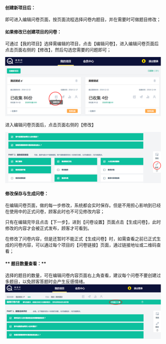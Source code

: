 #### **创建新项目后：**

即可进入编辑问卷页面，按页面流程选择问卷内题目，并在需要时可做题目修改；

#### **如果修改已创建项目的问卷**：

可通过【我的项目】选择需编辑的项目，点击【编辑问卷】，进入编辑问卷页面后点击页面右侧的【修改】，然后勾选您需要的问题即可；

![](/assets/WX20181222-174341.png)

进入编辑问卷页面后，点击页面右侧的【修改】

![](/assets/WX20181222-180719.png)

#### **修改保存与生成问卷：**

在编辑问卷页面，做的每一步修改，系统都会实时保存。但是不用担心影响到已经在使用中的正式问卷，顾客此时也不可见修改内容；

只有在编辑完毕且点击【下一步】，进到【问卷设置】页面点击【生成问卷】，此时修改的内容才会被正式发布，顾客才可看到。

在修改了问卷内容，但是还暂时不能正式【生成问卷】时，如需查看之前已正式生成的问卷内容，可以通过每个项目的【问卷链接】页面，通过链接地址或二维码查看；

#### ** 题目数量查看：**

选择的题目的数量，可在编辑问卷内容页面右上角查看，建议每个问卷不要创建过多题目，以免顾客答题时会产生反感情绪。  
![](/assets/WX20181222-181221.png)

